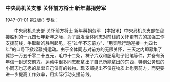 ### 中央局机关支部  关怀前方将士  新年募捐劳军

1947-01-01
第2版()
专栏：

　　中央局机关支部
    关怀前方将士
    新年募捐劳军
    【本报讯】中央局机关支部在迎接胜利的一九四七年新年之际，为了启发全体同志对前线的关怀更有力的加强工作支援前线，争取新的胜利起见，在“过年不忘前方”，“用实际行动迎接一九四七年”的口号下掀起募捐运动。由于全体同志对前方的无限关怀，三天之内即募集了冀钞一万五千零二十五元，毛巾十二条，袜子六双和肥皂鞋子铅笔等件，并备有贺年信一封送交前方。运动中很多同志都拿出了自己所能拿出的东西，特别公务班的小同志也志愿的拿出自己仅有的钱物。现支部提出不仅在物质上慰劳前方，而更要进一步提高工作效率，用实际行动支援前线。
